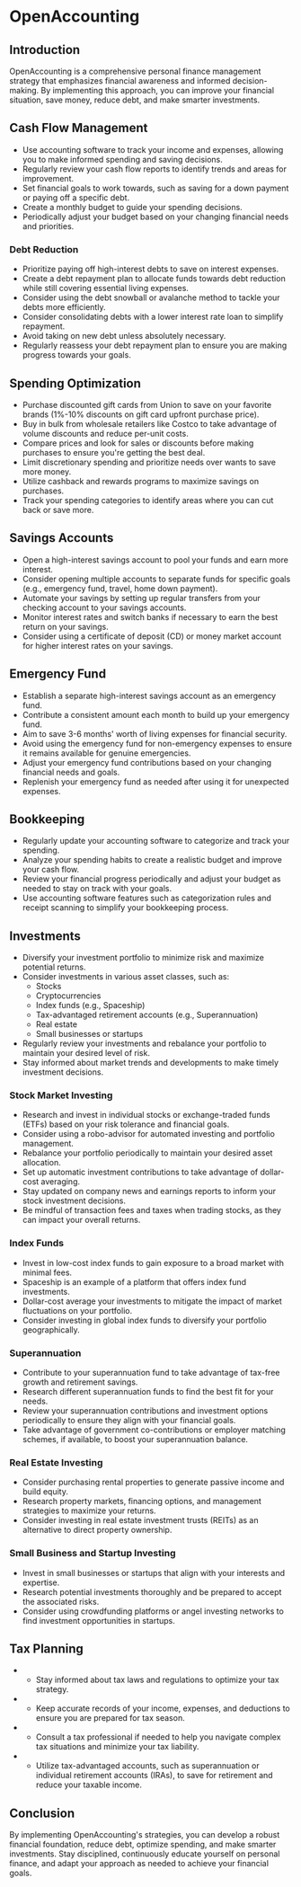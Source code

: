 # OpenAccounting

## Introduction
OpenAccounting is a comprehensive personal finance management strategy that emphasizes financial awareness and informed decision-making. By implementing this approach, you can improve your financial situation, save money, reduce debt, and make smarter investments.

## Cash Flow Management
- Use accounting software to track your income and expenses, allowing you to make informed spending and saving decisions.
- Regularly review your cash flow reports to identify trends and areas for improvement.
- Set financial goals to work towards, such as saving for a down payment or paying off a specific debt.
- Create a monthly budget to guide your spending decisions.
- Periodically adjust your budget based on your changing financial needs and priorities.

### Debt Reduction
- Prioritize paying off high-interest debts to save on interest expenses.
- Create a debt repayment plan to allocate funds towards debt reduction while still covering essential living expenses.
- Consider using the debt snowball or avalanche method to tackle your debts more efficiently.
- Consider consolidating debts with a lower interest rate loan to simplify repayment.
- Avoid taking on new debt unless absolutely necessary.
- Regularly reassess your debt repayment plan to ensure you are making progress towards your goals.

## Spending Optimization
- Purchase discounted gift cards from Union to save on your favorite brands (1%-10% discounts on gift card upfront purchase price).
- Buy in bulk from wholesale retailers like Costco to take advantage of volume discounts and reduce per-unit costs.
- Compare prices and look for sales or discounts before making purchases to ensure you're getting the best deal.
- Limit discretionary spending and prioritize needs over wants to save more money.
- Utilize cashback and rewards programs to maximize savings on purchases.
- Track your spending categories to identify areas where you can cut back or save more.

## Savings Accounts
- Open a high-interest savings account to pool your funds and earn more interest.
- Consider opening multiple accounts to separate funds for specific goals (e.g., emergency fund, travel, home down payment).
- Automate your savings by setting up regular transfers from your checking account to your savings accounts.
- Monitor interest rates and switch banks if necessary to earn the best return on your savings.
- Consider using a certificate of deposit (CD) or money market account for higher interest rates on your savings.

## Emergency Fund
- Establish a separate high-interest savings account as an emergency fund.
- Contribute a consistent amount each month to build up your emergency fund.
- Aim to save 3-6 months' worth of living expenses for financial security.
- Avoid using the emergency fund for non-emergency expenses to ensure it remains available for genuine emergencies.
- Adjust your emergency fund contributions based on your changing financial needs and goals.
- Replenish your emergency fund as needed after using it for unexpected expenses.

## Bookkeeping
- Regularly update your accounting software to categorize and track your spending.
- Analyze your spending habits to create a realistic budget and improve your cash flow.
- Review your financial progress periodically and adjust your budget as needed to stay on track with your goals.
- Use accounting software features such as categorization rules and receipt scanning to simplify your bookkeeping process.

## Investments
- Diversify your investment portfolio to minimize risk and maximize potential returns.
- Consider investments in various asset classes, such as:
    - Stocks
    - Cryptocurrencies
    - Index funds (e.g., Spaceship)
    - Tax-advantaged retirement accounts (e.g., Superannuation)
    - Real estate
    - Small businesses or startups
- Regularly review your investments and rebalance your portfolio to maintain your desired level of risk.
- Stay informed about market trends and developments to make timely investment decisions.

### Stock Market Investing
- Research and invest in individual stocks or exchange-traded funds (ETFs) based on your risk tolerance and financial goals.
- Consider using a robo-advisor for automated investing and portfolio management.
- Rebalance your portfolio periodically to maintain your desired asset allocation.
- Set up automatic investment contributions to take advantage of dollar-cost averaging.
- Stay updated on company news and earnings reports to inform your stock investment decisions.
- Be mindful of transaction fees and taxes when trading stocks, as they can impact your overall returns.

### Index Funds
- Invest in low-cost index funds to gain exposure to a broad market with minimal fees.
- Spaceship is an example of a platform that offers index fund investments.
- Dollar-cost average your investments to mitigate the impact of market fluctuations on your portfolio.
- Consider investing in global index funds to diversify your portfolio geographically.

### Superannuation
- Contribute to your superannuation fund to take advantage of tax-free growth and retirement savings.
- Research different superannuation funds to find the best fit for your needs.
- Review your superannuation contributions and investment options periodically to ensure they align with your financial goals.
- Take advantage of government co-contributions or employer matching schemes, if available, to boost your superannuation balance.

### Real Estate Investing
- Consider purchasing rental properties to generate passive income and build equity.
- Research property markets, financing options, and management strategies to maximize your returns.
- Consider investing in real estate investment trusts (REITs) as an alternative to direct property ownership.

### Small Business and Startup Investing
- Invest in small businesses or startups that align with your interests and expertise.
- Research potential investments thoroughly and be prepared to accept the associated risks.
- Consider using crowdfunding platforms or angel investing networks to find investment opportunities in startups.

## Tax Planning
+ - Stay informed about tax laws and regulations to optimize your tax strategy.
+ - Keep accurate records of your income, expenses, and deductions to ensure you are prepared for tax season.
+ - Consult a tax professional if needed to help you navigate complex tax situations and minimize your tax liability.
+ - Utilize tax-advantaged accounts, such as superannuation or individual retirement accounts (IRAs), to save for retirement and reduce your taxable income.

## Conclusion
By implementing OpenAccounting's strategies, you can develop a robust financial foundation, reduce debt, optimize spending, and make smarter investments. Stay disciplined, continuously educate yourself on personal finance, and adapt your approach as needed to achieve your financial goals.
